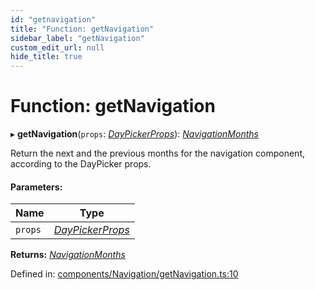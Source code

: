 ```yaml
---
id: "getnavigation"
title: "Function: getNavigation"
sidebar_label: "getNavigation"
custom_edit_url: null
hide_title: true
---
```


# Function: getNavigation

▸ **getNavigation**(`props`: [*DayPickerProps*](../interfaces/daypickerprops.md)): [*NavigationMonths*](../types/navigationmonths.md)

Return the next and the previous months for the navigation component,
according to the DayPicker props.

#### Parameters:

Name | Type |
------ | ------ |
`props` | [*DayPickerProps*](../interfaces/daypickerprops.md) |

**Returns:** [*NavigationMonths*](../types/navigationmonths.md)

Defined in: [components/Navigation/getNavigation.ts:10](https://github.com/gpbl/react-day-picker/blob/a5117a0c/packages/react-day-picker/src/components/Navigation/getNavigation.ts#L10)
